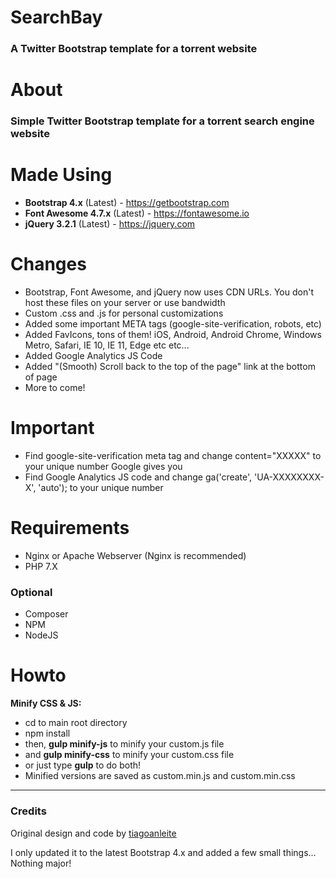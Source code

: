 # SearchBay
### A Twitter Bootstrap template for a torrent website

# About
### Simple Twitter Bootstrap template for a torrent search engine website 

# Made Using
- **Bootstrap 4.x** (Latest) - https://getbootstrap.com
- **Font Awesome 4.7.x** (Latest) - https://fontawesome.io
- **jQuery 3.2.1** (Latest) - https://jquery.com

# Changes
- Bootstrap, Font Awesome, and jQuery now uses CDN URLs. You don't host these files on your server or use bandwidth
- Custom .css and .js for personal customizations
- Added some important META tags (google-site-verification, robots, etc)
- Added FavIcons, tons of them! iOS, Android, Android Chrome, Windows Metro, Safari, IE 10, IE 11, Edge etc etc...
- Added Google Analytics JS Code
- Added "(Smooth) Scroll back to the top of the page" link at the bottom of page
- More to come!

# Important
- Find google-site-verification meta tag and change content="XXXXX" to your unique number Google gives you
- Find Google Analytics JS code and change ga('create', 'UA-XXXXXXXX-X', 'auto'); to your unique number

# Requirements
- Nginx or Apache Webserver (Nginx is recommended)
- PHP 7.X

### Optional
- Composer
- NPM
- NodeJS

# Howto
**Minify CSS & JS:**
- cd to main root directory
- npm install
- then, **gulp minify-js** to minify your custom.js file
- and **gulp minify-css** to minify your custom.css file
- or just type **gulp** to do both!
- Minified versions are saved as custom.min.js and custom.min.css

---------

### Credits
Original design and code by [tiagoanleite](https://github.com/tiagoanleite/searchbay)

I only updated it to the latest Bootstrap 4.x and added a few small things... Nothing major!
